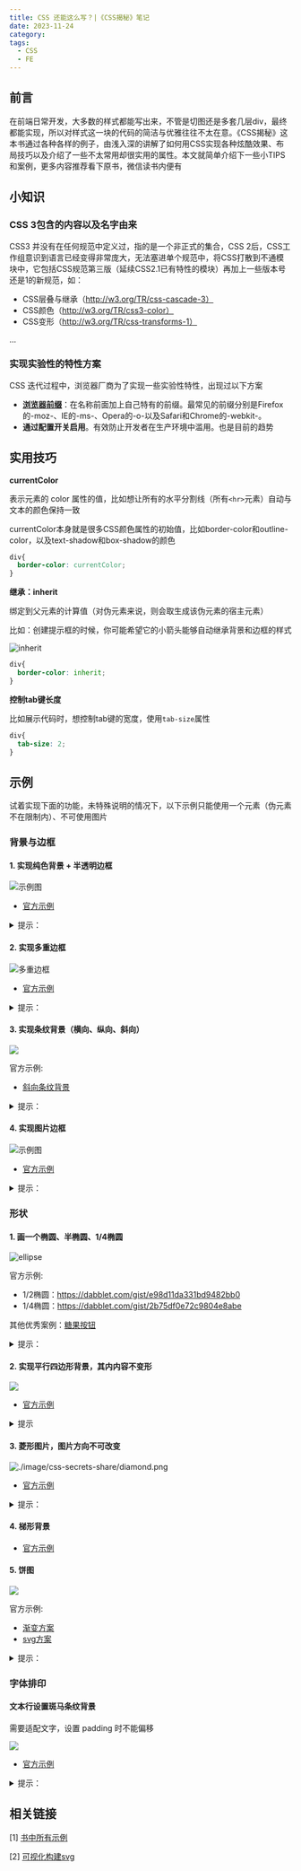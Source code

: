 ```yaml
---
title: CSS 还能这么写？|《CSS揭秘》笔记
date: 2023-11-24
category: 
tags:
  - CSS
  - FE
---
```


<!-- more -->

## 前言

在前端日常开发，大多数的样式都能写出来，不管是切图还是多套几层div，最终都能实现，所以对样式这一块的代码的简洁与优雅往往不太在意。《CSS揭秘》这本书通过各种各样的例子，由浅入深的讲解了如何用CSS实现各种炫酷效果、布局技巧以及介绍了一些不太常用却很实用的属性。本文就简单介绍下一些小TIPS和案例，更多内容推荐看下原书，微信读书内便有

## 小知识

### CSS 3包含的内容以及名字由来

CSS3 并没有在任何规范中定义过，指的是一个非正式的集合，CSS 2后，CSS工作组意识到语言已经变得非常庞大，无法塞进单个规范中，将CSS打散到不通模块中，它包括CSS规范第三版（延续CSS2.1已有特性的模块）再加上一些版本号还是1的新规范，如：

- CSS层叠与继承（http://w3.org/TR/css-cascade-3）
- CSS颜色（http://w3.org/TR/css3-color）
- CSS变形（http://w3.org/TR/css-transforms-1）

...


### 实现实验性的特性方案

CSS 迭代过程中，浏览器厂商为了实现一些实验性特性，出现过以下方案

- **[浏览器前缀](https://developer.mozilla.org/zh-CN/docs/Glossary/Vendor_Prefix)**：在名称前面加上自己特有的前缀。最常见的前缀分别是Firefox的-moz-、IE的-ms-、Opera的-o-以及Safari和Chrome的-webkit-。
- **通过配置开关启用**。有效防止开发者在生产环境中滥用。也是目前的趋势


## 实用技巧

**currentColor**

表示元素的 color 属性的值，比如想让所有的水平分割线（所有`<hr>`元素）自动与文本的颜色保持一致

currentColor本身就是很多CSS颜色属性的初始值，比如border-color和outline-color，以及text-shadow和box-shadow的颜色

```css
div{
  border-color: currentColor;
}
```

**继承：inherit**

绑定到父元素的计算值（对伪元素来说，则会取生成该伪元素的宿主元素）

比如：创建提示框的时候，你可能希望它的小箭头能够自动继承背景和边框的样式

![inherit](./image/skill-inherit.png)

```css
div{
  border-color: inherit;
}
```

**控制tab键长度**

比如展示代码时，想控制tab键的宽度，使用`tab-size`属性

```css
div{
  tab-size: 2;
}
```

## 示例

试着实现下面的功能，未特殊说明的情况下，以下示例只能使用一个元素（伪元素不在限制内）、不可使用图片

### 背景与边框

#### 1. 实现纯色背景 + 半透明边框 

![示例图](./image/css-secrets-share/background-clip.png)

- [官方示例](https://dabblet.com/gist/012289cc14106a1bd7a5)

<details>
<summary>
提示：
</summary>

使用background-clip

</details>

#### 2. 实现多重边框

![多重边框](./image/css-secrets-share/multi_border.png)

- [官方示例](http://dabblet.com/gist/525eb8e9cdade71723c1)

<!-- 本地：./css-secrets/multi-border.html -->

<details>
<summary>
提示：
</summary>
<pre>
使用 box-shadow 或 outline。
注意：box-shadow 阴影本身不占空间，需要设置多余间距，或使用inset改为内阴影
</pre>
</details>

#### 3. 实现条纹背景（横向、纵向、斜向）

![](./image/css-secrets-share/20240306220659.png)

<!-- 本地：./css-secrets/multi-color-bg.html -->

官方示例:
- [斜向条纹背景](https://dabblet.com/gist/abeab80934fc26e6538e)

<!-- linear-gradient 用书中解释 -->
<details>
<summary>
提示：
</summary>

linear-gradient 可以调整颜色的开始位置，使颜色突变，实现条纹效果，位置设置为0时等同于上一个颜色的位置

repeating-linear-gradient: 在所有方向上重复渐变以覆盖其整个容器

```css
background: linear-gradient(#363 10px, #636 0, #636 20px)
```
</details>

#### 4. 实现图片边框

![示例图](./image/css-secrets-share/img-border.png)

<!-- 本地：./css-secrets/img-border.html -->

- [官方示例](https://dabblet.com/gist/55b5f131c45702a55684)

<details>
<summary>
提示：
</summary>
background-origin: 设置背景图的原点位置的背景相对区域
</details>

<!-- 六 复杂背景：棋盘效果、圆点背景、8 实现行军蚁边框效果 https://dabblet.com/gist/f26dddc71730c3847153 -->


### 形状

#### 1. 画一个椭圆、半椭圆、1/4椭圆

![ellipse](./image/css-secrets-share/ellipse.png)

官方示例:

- 1/2椭圆：https://dabblet.com/gist/e98d11da331bd9482bb0
- 1/4椭圆：https://dabblet.com/gist/2b75df0e72c9804e8abe

<!-- 本地：./css-secrets/circle-shape.html   -->

其他优秀案例：[糖果按钮](https://simurai.com/archive/buttons/#markup)  

<details>
<summary>
提示：
</summary>

border-radius 可以指定水平半径、垂直半径

</details>

#### 2. 实现平行四边形背景，其内内容不变形

![](./image/css-secrets-share/parallelograms.png)

- [官方示例](https://play.csssecrets.io/parallelograms-pseudo)

<!-- 本地：./css-secrets/shape.html -->

<details>
<summary>提示</summary>
伪元素、transform(skew)
</details>

#### 3. 菱形图片，图片方向不可改变

![./image/css-secrets-share/diamond.png](./image/css-secrets-share/20240318172603.png)

- [官方示例](https://play.csssecrets.io/diamond-clip)

<!-- 本地：./css-secrets/shape.html -->

<details>
<summary>
提示：
</summary>

[clip-path](https://developer.mozilla.org/zh-CN/docs/Web/CSS/clip-path)属性，使用裁剪方式创建元素的可显示区域。区域内的部分显示，区域外的隐藏

</details>

#### 4. 梯形背景

- [官方示例](http://play.csssecrets.io/trapezoid-tabs)


#### 5. 饼图

![](./image/css-secrets-share/20240306221618.png)

<!-- 本地：./css-secrets/pie.html -->

官方示例:
- [渐变方案](https://play.csssecrets.io/pie-static)
- [svg方案](https://play.csssecrets.io/pie-svg)


<details>
<summary>提示：</summary>

方案一：条纹背景 + 椭圆

为了方便的设置比例可以用负的动画延时值来控制百分比

一个负的延时值是合法的。与0s的延时类似，它意味着动画会立即开始播放，但会自动前进到延时值的绝对值处，就好像动画在过去已经播放了指定的时间一样。因此实际效果就是动画跳过指定时间而从中间开始播放了。

方案二：svg 圆+stroke-dasharray

</details>



### 字体排印

<!-- #### 插入换行

play.csssecrets.io/line-breaks -->

#### 文本行设置斑马条纹背景

需要适配文字，设置 padding 时不能偏移

![](./image/css-secrets-share/20240306220851.png)

<!-- 本地：./css-secrets/zebra-lines.html -->

- [官方示例](https://play.csssecrets.io/zebra-lines)

<details>
<summary>提示：</summary>

渐变距离设置为行高

</details>

<!-- #### 文本下划线

#### 波浪下划线

https://play.csssecrets.io/wavy-underlines -->




## 相关链接

[1] [书中所有示例](https://play.csssecrets.io/)

[2] [可视化构建svg](https://yqnn.github.io/svg-path-editor/)




<!-- ### 视觉效果

#### 投影

单侧投影：play.csssecrets.io/shadow-one-side
临边投影：play.csssecrets.io/shadow-2-sides
双侧投影：play.csssecrets.io/shadow-opposite-sides

#### 毛玻璃效果

play.csssecrets.io/frosted-glass -->

<!-- #### 4. 切角效果

 -->